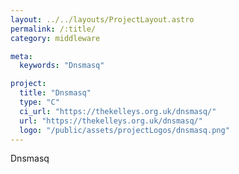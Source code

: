```yaml
---
layout: ../../layouts/ProjectLayout.astro
permalink: /:title/
category: middleware

meta:
  keywords: "Dnsmasq"

project:
  title: "Dnsmasq"
  type: "C"
  ci_url: "https://thekelleys.org.uk/dnsmasq/"
  url: "https://thekelleys.org.uk/dnsmasq/"
  logo: "/public/assets/projectLogos/dnsmasq.png"
---
```


<p>Dnsmasq</p>

